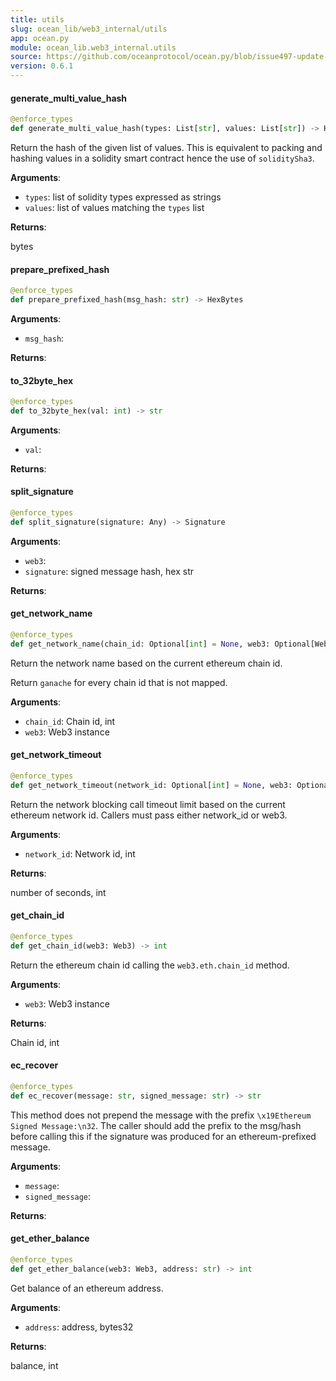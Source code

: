 ```yaml
---
title: utils
slug: ocean_lib/web3_internal/utils
app: ocean.py
module: ocean_lib.web3_internal.utils
source: https://github.com/oceanprotocol/ocean.py/blob/issue497-update-docs/ocean_lib/web3_internal/utils.py
version: 0.6.1
---
```

#### generate\_multi\_value\_hash

```python
@enforce_types
def generate_multi_value_hash(types: List[str], values: List[str]) -> HexBytes
```

Return the hash of the given list of values.
This is equivalent to packing and hashing values in a solidity smart contract
hence the use of `soliditySha3`.

**Arguments**:

- `types`: list of solidity types expressed as strings
- `values`: list of values matching the `types` list

**Returns**:

bytes

#### prepare\_prefixed\_hash

```python
@enforce_types
def prepare_prefixed_hash(msg_hash: str) -> HexBytes
```

**Arguments**:

- `msg_hash`: 

**Returns**:



#### to\_32byte\_hex

```python
@enforce_types
def to_32byte_hex(val: int) -> str
```

**Arguments**:

- `val`: 

**Returns**:



#### split\_signature

```python
@enforce_types
def split_signature(signature: Any) -> Signature
```

**Arguments**:

- `web3`: 
- `signature`: signed message hash, hex str

**Returns**:



#### get\_network\_name

```python
@enforce_types
def get_network_name(chain_id: Optional[int] = None, web3: Optional[Web3] = None) -> str
```

Return the network name based on the current ethereum chain id.

Return `ganache` for every chain id that is not mapped.

**Arguments**:

- `chain_id`: Chain id, int
- `web3`: Web3 instance

#### get\_network\_timeout

```python
@enforce_types
def get_network_timeout(network_id: Optional[int] = None, web3: Optional[Web3] = None) -> str
```

Return the network blocking call timeout limit based on the current ethereum network id.
Callers must pass either network_id or web3.

**Arguments**:

- `network_id`: Network id, int

**Returns**:

number of seconds, int

#### get\_chain\_id

```python
@enforce_types
def get_chain_id(web3: Web3) -> int
```

Return the ethereum chain id calling the `web3.eth.chain_id` method.

**Arguments**:

- `web3`: Web3 instance

**Returns**:

Chain id, int

#### ec\_recover

```python
@enforce_types
def ec_recover(message: str, signed_message: str) -> str
```

This method does not prepend the message with the prefix `\x19Ethereum Signed Message:\n32`.
The caller should add the prefix to the msg/hash before calling this if the signature was
produced for an ethereum-prefixed message.

**Arguments**:

- `message`: 
- `signed_message`: 

**Returns**:



#### get\_ether\_balance

```python
@enforce_types
def get_ether_balance(web3: Web3, address: str) -> int
```

Get balance of an ethereum address.

**Arguments**:

- `address`: address, bytes32

**Returns**:

balance, int

